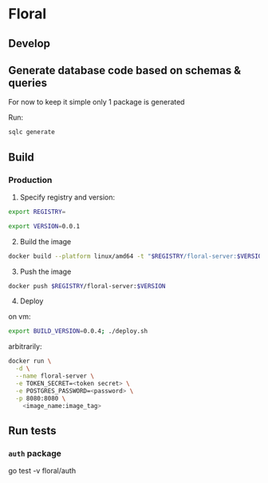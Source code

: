 # Floral

## Develop

## Generate database code based on schemas & queries
For now to keep it simple only 1 package is generated

Run:
```sh
sqlc generate
```

## Build

### Production

1. Specify registry and version:

```sh
export REGISTRY=
```

```sh
export VERSION=0.0.1
```

2. Build the image

```sh
docker build --platform linux/amd64 -t "$REGISTRY/floral-server:$VERSION" .
```

3. Push the image

```sh
docker push $REGISTRY/floral-server:$VERSION
```

4. Deploy

on vm:
```sh
export BUILD_VERSION=0.0.4; ./deploy.sh
```

arbitrarily:
```sh
docker run \
  -d \
  --name floral-server \
  -e TOKEN_SECRET=<token secret> \
  -e POSTGRES_PASSWORD=<password> \
  -p 8080:8080 \
    <image_name:image_tag>
```

## Run tests

### `auth` package

go test -v floral/auth
